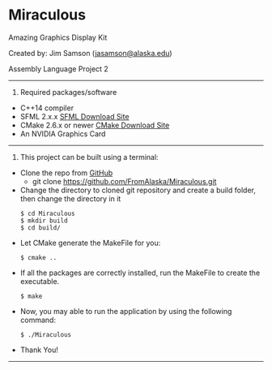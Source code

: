 # Miraculous
Amazing Graphics Display Kit 

Created by:
Jim Samson (jasamson@alaska.edu)

Assembly Language Project 2

---
1. Required packages/software
* C++14 compiler
* SFML 2.x.x [SFML Download Site](https://www.sfml-dev.org/download/sfml/2.4.2/)
* CMake 2.6.x or newer [CMake Download Site](https://cmake.org/download/)
* An NVIDIA Graphics Card
---

1. This project can be built using a terminal:
* Clone the repo from [GitHub](https://github.com) 
  * git clone https://github.com/FromAlaska/Miraculous.git
* Change the directory to cloned git repository and create a build folder, then change the directory in it
  ```
  $ cd Miraculous
  $ mkdir build
  $ cd build/
  ```
* Let CMake generate the MakeFile for you:
  ```
  $ cmake ..
  ```
* If all the packages are correctly installed, run the MakeFile to create the executable.
  ```
  $ make
  ```
* Now, you may able to run the application by using the following command:
  ```
  $ ./Miraculous
  ```
* Thank You!

---
